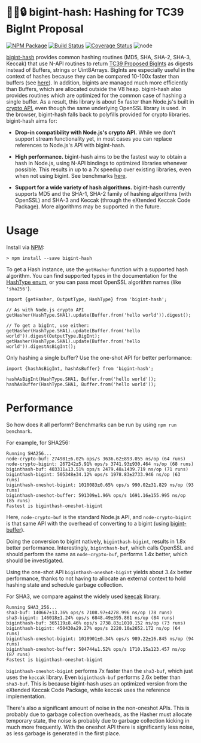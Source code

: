 # 💪🔢🔒 bigint-hash: Hashing for TC39 BigInt Proposal 
[![NPM Package](https://img.shields.io/npm/v/bigint-hash.svg?style=flat-square)](https://www.npmjs.org/package/bigint-hash)
[![Build Status](https://img.shields.io/travis/com/no2chem/bigint-hash.svg?branch=master&style=flat-square)](https://travis-ci.com/no2chem/bigint-hash)
[![Coverage Status](https://img.shields.io/coveralls/no2chem/bigint-hash.svg?style=flat-square)](https://coveralls.io/r/no2chem/bigint-hash)
![node](https://img.shields.io/node/v/bigint-hash.svg?style=flat-square)

[bigint-hash](https://www.npmjs.org/package/bigint-hash) provides common hashing routines (MD5, SHA, SHA-2, SHA-3, Keccak) that use N-API routines to return [TC39 Proposed BigInts](https://github.com/tc39/proposal-bigint) as digests instead of Buffers, strings or
Uint8Arrays. BigInts are especially useful in the context of hashes because they can be compared 10-100x faster than
buffers (see [here](https://github.com/no2chem/bigint-buffer#why-use-bigints)). In addition, bigints are
managed much more efficiently than Buffers, which are allocated outside the V8 heap. bigint-hash also provides routines
which are optimized for the common case of hashing a single buffer. As a result, this library is about
5x faster than Node.js's built in [crypto API](https://nodejs.org/api/crypto.html), even though the same underlying 
OpenSSL library is used. In the browser, bigint-hash falls back to polyfills provided for crypto libraries. 
bigint-hash aims for:

- __Drop-in compatibility with Node.js's crypto API.__  While we don't support stream functionality yet, in most cases you
can replace references to Node.js's API with bigint-hash.

- __High performance.__ bigint-hash aims to be the fastest way to obtain a hash in Node.js, using N-API bindings to
optimized libraries whenever possible. This results in up to a 7x speedup over existing libraries, even when
not using bigint. See benchmarks [here](https://github.com/no2chem/bigint-hash#performance).

- __Support for a wide variety of hash algorithms.__ bigint-hash currently supports MD5 and the SHA-1, SHA-2 family of
hashing algorithms (with OpenSSL) and SHA-3 and Keccak (through the eXtended Keccak Code Package). More algorithms may
be supported in the future.

# Usage

Install via [NPM]((https://www.npmjs.org/package/bigint-hash)):
```
> npm install --save bigint-hash
```

To get a Hash instance, use the `getHasher` function with a supported hash algorithm. You can find supported
types in the documentation for the [HashType enum](https://no2chem.github.io/bigint-hash/hashtype.html), or
you can pass most OpenSSL algorithm names (like `'sha256'`).
```
import {getHasher, OutputType, HashType} from 'bigint-hash';

// As with Node.js crypto API
getHasher(HashType.SHA1).update(Buffer.from('hello world')).digest();

// To get a bigInt, use either:
getHasher(HashType.SHA1).update(Buffer.from('hello world')).digest(OutputType.BigInt);
getHasher(HashType.SHA1).update(Buffer.from('hello world')).digestAsBigInt();
```

Only hashing a single buffer? Use the one-shot API for better performance:
```
import {hashAsBigInt, hashAsBuffer} from 'bigint-hash';

hashAsBigInt(HashType.SHA1, Buffer.from('hello world'));
hashAsBuffer(HashType.SHA1, Buffer.from('hello world'));
```

# Performance

So how does it all perform? Benchmarks can be run by using `npm run benchmark`.

For example, for SHA256:
```
Running SHA256...
node-crypto-buf: 274981±6.02% ops/s 3636.62±893.055 ns/op (64 runs)
node-crypto-bigint: 267242±5.91% ops/s 3741.93±930.464 ns/op (68 runs)
biginthash-buf: 403311±13.51% ops/s 2479.48±1439.719 ns/op (71 runs)
biginthash-bigint: 505348±34.12% ops/s 1978.83±2733.946 ns/op (63 runs)
biginthash-oneshot-bigint: 1010083±0.65% ops/s 990.02±31.829 ns/op (93 runs)
biginthash-oneshot-buffer: 591309±1.96% ops/s 1691.16±155.995 ns/op (85 runs)
Fastest is biginthash-oneshot-bigint
```

Here, `node-crypto-buf` is the standard Node.js API, and `node-crypto-bigint` is that same API
with the overhead of converting to a bigint (using [bigint-buffer](https://github.com/no2chem/bigint-buffer)).

Doing the conversion to bigint natively, `biginthash-bigint`, results in 1.8x better performance. Interestingly,
`biginthash-buf`, which calls OpenSSL and should perform the same as `node-crypto-buf`, performs 1.4x better, which
should be investigated. 

Using the one-shot API `biginthash-oneshot-bigint` yields about 3.4x better performance, thanks to not having to
allocate an external context to hold hashing state and schedule garbage collection.

For SHA3, we compare against the widely used [keecak](https://github.com/cryptocoinjs/keccak) library.
```
Running SHA3_256...
sha3-buf: 140667±13.36% ops/s 7108.97±4278.996 ns/op (78 runs)
sha3-bigint: 146018±1.24% ops/s 6848.49±395.861 ns/op (84 runs)
biginthash-buf: 365119±8.46% ops/s 2738.83±1010.152 ns/op (73 runs)
biginthash-bigint: 450430±29.27% ops/s 2220.10±2652.172 ns/op (64 runs)
biginthash-oneshot-bigint: 1010901±0.34% ops/s 989.22±16.845 ns/op (94 runs)
biginthash-oneshot-buffer: 584744±1.52% ops/s 1710.15±123.457 ns/op (87 runs)
Fastest is biginthash-oneshot-bigint
```

`biginthash-oneshot-bigint` performs 7x faster than the `sha3-buf`, which just uses the `keccak` library. 
Even `biginthash-buf` performs 2.6x better than `sha3-buf`. This is because bigint-hash uses an optimized version
from the eXtended Keccak Code Package, while keccak uses the reference implementation.

There's also a significant amount of noise in the non-oneshot APIs. This is probably due to garbage collection overheads,
as the Hasher must allocate temporary state, the noise is probably due to garbage collection kicking in much more frequently. 
With the oneshot API there is significantly less noise, as less garbage is generated in the first place.